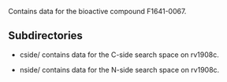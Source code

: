 Contains data for the bioactive compound F1641-0067.

## Subdirectories

- cside/ contains data for the C-side search space on rv1908c.

- nside/ contains data for the N-side search space on rv1908c.

